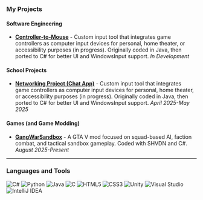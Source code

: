 ### My Projects  
#### Software Engineering
- **[Controller-to-Mouse](https://github.com/iracheck/pcremote-csharp )** - Custom input tool that integrates game controllers as computer input devices for personal, home theater, or accessibility purposes (in progress). Originally coded in Java, then ported to C# for better UI and WindowsInput support. *In Development*
#### School Projects
- **[Networking Project (Chat App)](https://github.com/iracheck/chatapp-group4 )** - Custom input tool that integrates game controllers as computer input devices for personal, home theater, or accessibility purposes (in progress). Originally coded in Java, then ported to C# for better UI and WindowsInput support. *April 2025-May 2025*
#### Games (and Game Modding)
- **[GangWarSandbox](https://github.com/iracheck/GangWarSandbox)** - A GTA V mod focused on squad-based AI, faction combat, and tactical sandbox gameplay. Coded with SHVDN and C#. *August 2025-Present*

---
### Languages and Tools  
![C#](https://img.shields.io/badge/C%23-239120?style=flat&logo=c-sharp&logoColor=white) ![Python](https://img.shields.io/badge/Python-3776AB?style=flat&logo=python&logoColor=white) ![Java](https://img.shields.io/badge/Java-007396?style=flat&logo=java&logoColor=white) ![C](https://img.shields.io/badge/C-00599C?style=flat&logo=c&logoColor=white) ![HTML5](https://img.shields.io/badge/HTML5-E34F26?style=flat&logo=html5&logoColor=white) ![CSS3](https://img.shields.io/badge/CSS3-1572B6?style=flat&logo=css3&logoColor=white) ![Unity](https://img.shields.io/badge/Unity-000000?style=flat&logo=unity&logoColor=white) ![Visual Studio](https://img.shields.io/badge/Visual_Studio-5C2D91?style=flat&logo=visual-studio&logoColor=white) ![IntelliJ IDEA](https://img.shields.io/badge/IntelliJ_IDEA-000000?style=flat&logo=intellij-idea&logoColor=white)
